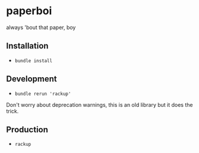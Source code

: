 # paperboi

always 'bout that paper, boy

## Installation

- `bundle install`


## Development

- `bundle rerun 'rackup'`

Don't worry about deprecation warnings, this is an old library but it does the trick.

## Production

- `rackup`
